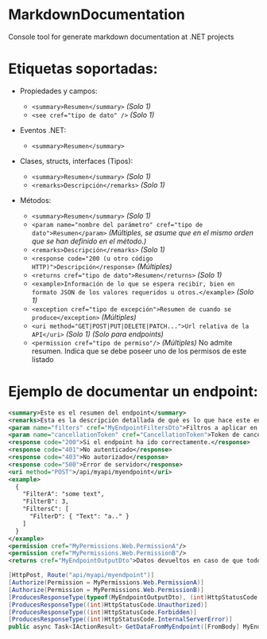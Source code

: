 # MarkdownDocumentation
Console tool for generate markdown documentation at .NET projects

# Etiquetas soportadas:

- Propiedades y campos:
    - `<summary>Resumen</summary>` _(Solo 1)_
    - `<see cref="tipo de dato" />` _(Solo 1)_

- Eventos .NET:
    - `<summary>Resumen</summary>`

- Clases, structs, interfaces (Tipos):
    - `<summary>Resumen</summary>` _(Solo 1)_
    - `<remarks>Descripción</remarks>` _(Solo 1)_

- Métodos:
    - `<summary>Resumen</summary>` _(Solo 1)_
    - `<param name="nombre del parámetro" cref="tipo de dato">Resumen</param>` _(Múltiples, se asume que en el mismo orden que se han definido en el método.)_
    - `<remarks>Descripción</remarks>` _(Solo 1)_
    - `<response code="200 (u otro código HTTP)">Descripción</response>` _(Múltiples)_
    - `<returns cref="tipo de dato">Resumen</returns>` _(Solo 1)_
    - `<example>Información de lo que se espera recibir, bien en formato JSON de los valores requeridos u otros.</example>` _(Solo 1)_
    - `<exception cref="tipo de excepción">Resumen de cuando se produce</exception>` _(Múltiples)_
    - `<uri method="GET|POST|PUT|DELETE|PATCH...">Url relativa de la API</uri>` _(Solo 1)_ _(Solo para endpoints)_
    - `<permission cref="tipo de permiso"/>` _(Múltiples)_ No admite resumen. Indica que se debe poseer uno de los permisos de este listado

# Ejemplo de documentar un endpoint:
```xml
<summary>Este es el resumen del endpoint</summary>
<remarks>Esta es la descripción detallada de qué es lo que hace este endpoint</remarks>
<param name="filters" cref="MyEndpointFiltersDto">Filtros a aplicar en la petición</param>
<param name="cancellationToken" cref="CancellationToken">Token de cancelación provisto por .NET Core</param>
<response code="200">Si el endpoint ha ido correctamente.</response>
<response code="401">No autenticado</response>
<response code="403">No autorizado</response>
<response code="500">Error de servidor</response>
<uri method="POST">/api/myapi/myendpoint</uri>
<example>
  {
    "FilterA": "some text",
    "FilterB": 3,
    "FiltersC": [
      "FilterD": { "Text": "a.." }
    ]
  }
</example>
<permission cref="MyPermissions.Web.PermissionA"/>
<permission cref="MyPermissions.Web.PermissionB"/>
<returns cref="MyEndpointOutputDto">Datos devueltos en caso de que todo vaya correctamente.</returns>
```
```csharp
[HttpPost, Route("api/myapi/myendpoint")]
[Authorize(Permission = MyPermissions.Web.PermissionA)]
[Authorize(Permission = MyPermissions.Web.PermissionB)]
[ProducesResponseType(typeof(MyEndpointOutputDto), (int)HttpStatusCode.OK)]
[ProducesResponseType((int)HttpStatusCode.Unauthorized)]
[ProducesResponseType((int)HttpStatusCode.Forbidden)]
[ProducesResponseType((int)HttpStatusCode.InternalServerError)]
public async Task<IActionResult> GetDataFromMyEndpoint([FromBody] MyEndpointFiltersDto filters, CancellationToken cancellationToken = default)
```